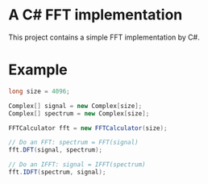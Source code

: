 # A C# FFT implementation

This project contains a simple FFT implementation by C#.

# Example

```csharp
long size = 4096;

Complex[] signal = new Complex[size];
Complex[] spectrum = new Complex[size];

FFTCalculator fft = new FFTCalculator(size);

// Do an FFT: spectrum = FFT(signal)
fft.DFT(signal, spectrum);

// Do an IFFT: signal = IFFT(spectrum)
fft.IDFT(spectrum, signal);
```
